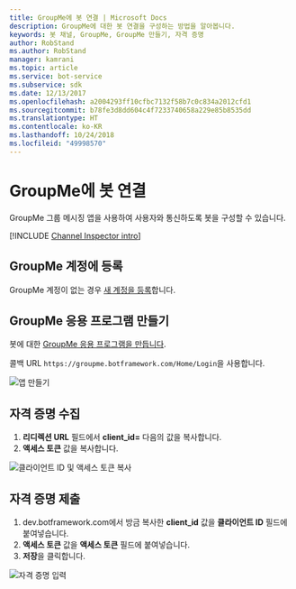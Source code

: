 ```yaml
---
title: GroupMe에 봇 연결 | Microsoft Docs
description: GroupMe에 대한 봇 연결을 구성하는 방법을 알아봅니다.
keywords: 봇 채널, GroupMe, GroupMe 만들기, 자격 증명
author: RobStand
ms.author: RobStand
manager: kamrani
ms.topic: article
ms.service: bot-service
ms.subservice: sdk
ms.date: 12/13/2017
ms.openlocfilehash: a2004293ff10cfbc7132f58b7c0c834a2012cfd1
ms.sourcegitcommit: b78fe3d8dd604c4f7233740658a229e85b8535dd
ms.translationtype: HT
ms.contentlocale: ko-KR
ms.lasthandoff: 10/24/2018
ms.locfileid: "49998570"
---
```

# <a name="connect-a-bot-to-groupme"></a>GroupMe에 봇 연결

GroupMe 그룹 메시징 앱을 사용하여 사용자와 통신하도록 봇을 구성할 수 있습니다.

[!INCLUDE [Channel Inspector intro](~/includes/snippet-channel-inspector.md)]

## <a name="sign-up-for-a-groupme-account"></a>GroupMe 계정에 등록

GroupMe 계정이 없는 경우 [새 계정을 등록](https://web.groupme.com/signup)합니다.

## <a name="create-a-groupme-application"></a>GroupMe 응용 프로그램 만들기

봇에 대한 [GroupMe 응용 프로그램을 만듭니다](https://dev.groupme.com/applications/new).

콜백 URL `https://groupme.botframework.com/Home/Login`을 사용합니다.

![앱 만들기](~/media/channels/GM-StepApp.png)

## <a name="gather-credentials"></a>자격 증명 수집

1. **리디렉션 URL** 필드에서 **client_id=** 다음의 값을 복사합니다.
2. **액세스 토큰** 값을 복사합니다.

![클라이언트 ID 및 액세스 토큰 복사](~/media/channels/GM-StepClientId.png)


## <a name="submit-credentials"></a>자격 증명 제출

1. dev.botframework.com에서 방금 복사한 **client_id** 값을 **클라이언트 ID** 필드에 붙여넣습니다.
2. **액세스 토큰** 값을 **액세스 토큰** 필드에 붙여넣습니다.
2. **저장**을 클릭합니다.

![자격 증명 입력](~/media/channels/GM-StepClientIDToken.png)

